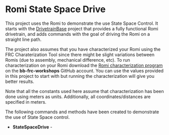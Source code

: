 # Romi State Space Drive
This project uses the Romi to demonstrate the use State Space Control. It starts with the [DrivetrainBase](https://github.com/mjwhite8119/romi-examples/tree/main/DrivetrainBase) project that provides a fully functional Romi drivetrain, and adds commands with the goal of driving the Romi on a straight line path. 

The project also assumes that you have characterized your Romi using the FRC Charaterization Tool since there might be slight variations between Romis (due to assembly, mechanical difference, etc).   To run characterization on your Romi download the [Romi characterization program](https://github.com/bb-frc-workshops/romi-examples/tree/main/romi-characterization) on the **bb-frc-workshops** GitHub account.  You can use the values provided in this project to start with but running the characterization will give you better results. 

Note that all the constants used here assume that characterization has been done using meters as units. Additionally, all coordinates/distances are specified in meters.

The following commands and methods have been created to demonstrate the use of State Space control.

- **StateSpaceDrive** - 